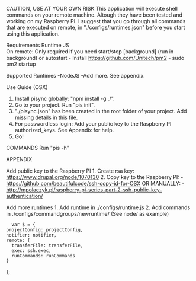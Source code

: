 CAUTION, USE AT YOUR OWN RISK
This application will execute shell commands on your remote machine. 
Altough they have been tested and working on my Raspberry PI.
I suggest that you go through all commands that are executed on remote, 
in "./configs/runtimes.json" before you start using this application.

Requirements
  Runtime JS   
    On remote: 
      Only required if you need start/stop [background] (run in background) or autostart
        - Install https://github.com/Unitech/pm2
        - sudo pm2 startup

Supported Runtimes
  -NodeJS
  -Add more. See appendix.

Use Guide (OSX)
    
  1. Install pisync globally: "npm install -g ./".  
  2. Go to your project. Run "pis init".
  3. "./pisync.json" has been created in the root folder of your project. Add missing details in this file.
  5. For passwordless login: Add your public key to the Raspberry PI authorized_keys. See Appendix for help. 
  5. Go!

COMMANDS
  Run "pis -h"
  
APPENDIX
 
  Add public key to the Raspberry PI
    1. Create rsa key: https://www.drupal.org/node/1070130
    2. Copy key to the Raspberry PI:
      -https://github.com/beautifulcode/ssh-copy-id-for-OSX
      OR MANUALLY:
      -http://mpolaczyk.pl/raspberry-pi-series-part-2-ssh-public-key-authentication/
      
      

  Add more runtimes
    1. Add runtime in ./configs/runtime.js
    2. Add commands in ./configs/commandgroups/newruntime/ (See node/ as example)      
    
    
      var $ = {
    projectConfig: projectConfig,
    notifier: notifier,    
    remote: {
      transferFile: transferFile,
      exec: ssh.exec,
      runCommands: runCommands      
    }

  };
